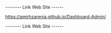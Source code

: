 -------- Link Web Site ------

https://amirhzarenia.github.io/Dashboard-Admin/

-------- Link Web Site ------
